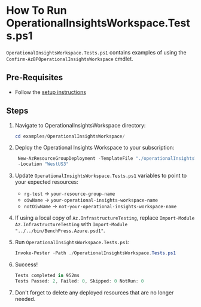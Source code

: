 # How To Run OperationalInsightsWorkspace.Tests.ps1

`OperationalInsightsWorkspace.Tests.ps1` contains examples of using the `Confirm-AzBPOperationalInsightsWorkspace`
cmdlet.

## Pre-Requisites

- Follow the [setup instructions](../README.md)

## Steps

1. Navigate to OperationalInsightsWorkspace directory:

   ```Powershell
   cd examples/OperationalInsightsWorkspace/
   ```

1. Deploy the Operational Insights Workspace to your subscription:

   ```Powershell
    New-AzResourceGroupDeployment -TemplateFile "./operationalInsightsWorkspace.bicep" `
    -Location "WestUS3"
   ```

1. Update `OperationalInsightsWorkspace.Tests.ps1` variables to point to your expected resources:

   - `rg-test` -> `your-resource-group-name`
   - `oiwName` -> `your-operational-insights-workspace-name`
   - `notOiwName` -> `not-your-operational-insights-workspace-name`

1. If using a local copy of `Az.InfrastructureTesting`, replace `Import-Module Az.InfrastructureTesting` with
`Import-Module "../../bin/BenchPress.Azure.psd1"`.

1. Run `OperationalInsightsWorkspace.Tests.ps1`:

   ```Powershell
   Invoke-Pester -Path ./OperationalInsightsWorkspace.Tests.ps1
   ```

1. Success!

   ```Powershell
   Tests completed in 952ms
   Tests Passed: 2, Failed: 0, Skipped: 0 NotRun: 0
   ```

1. Don't forget to delete any deployed resources that are no longer needed.
